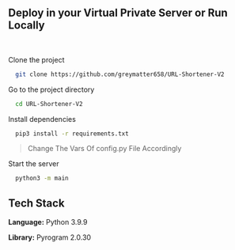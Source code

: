 ## Deploy in your Virtual Private Server or Run Locally

<br>

Clone the project

```bash
  git clone https://github.com/greymatter658/URL-Shortener-V2
```

Go to the project directory

```bash
  cd URL-Shortener-V2
```

Install dependencies

```bash
  pip3 install -r requirements.txt
```

> Change The Vars Of config.py File Accordingly


Start the server

```bash
  python3 -m main
```


## Tech Stack

**Language:** Python 3.9.9

**Library:** Pyrogram 2.0.30

